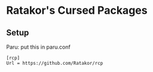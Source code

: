 # Ratakor's Cursed Packages

## Setup
Paru: put this in paru.conf
```
[rcp]
Url = https://github.com/Ratakor/rcp
```

